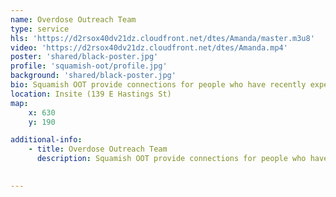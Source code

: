 ```yaml
---
name: Overdose Outreach Team
type: service
hls: 'https://d2rsox40dv21dz.cloudfront.net/dtes/Amanda/master.m3u8'
video: 'https://d2rsox40dv21dz.cloudfront.net/dtes/Amanda.mp4'
poster: 'shared/black-poster.jpg'
profile: 'squamish-oot/profile.jpg'
background: 'shared/black-poster.jpg'
bio: Squamish OOT provide connections for people who have recently experienced opioid overdose and/or are at high risk for opioid overdose to substance use care and support. Services include navigation to appropriate services (e.g., primary care, detox, treatment, etc.), support in accessing Opioid Agonist Therapy (OAT) (e.g., methadone, suboxone, iOAT, etc.), and overdose prevention education.
location: Insite (139 E Hastings St)
map:
    x: 630
    y: 190

additional-info: 
    - title: Overdose Outreach Team
      description: Squamish OOT provide connections for people who have recently experienced opioid overdose and/or are at high risk for opioid overdose to substance use care and support. Services include navigation to appropriate services (e.g., primary care, detox, treatment, etc.), support in accessing Opioid Agonist Therapy (OAT) (e.g., methadone, suboxone, iOAT, etc.), and overdose prevention education. Currently the team serves Whistler, Pemberton, and Squamish area.
    

---
```

